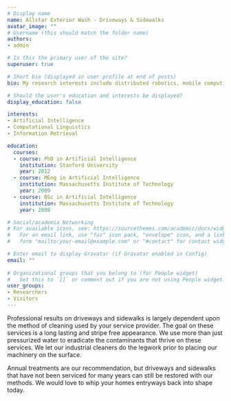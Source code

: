 ```yaml
---
# Display name
name: Allstar Exterior Wash - Driveways & Sidewalks
avatar_image: ""
# Username (this should match the folder name)
authors:
- admin

# Is this the primary user of the site?
superuser: true

# Short bio (displayed in user profile at end of posts)
bio: My research interests include distributed robotics, mobile computing and programmable matter.

# Should the user's education and interests be displayed?
display_education: false

interests:
- Artificial Intelligence
- Computational Linguistics
- Information Retrieval

education:
  courses:
  - course: PhD in Artificial Intelligence
    institution: Stanford University
    year: 2012
  - course: MEng in Artificial Intelligence
    institution: Massachusetts Institute of Technology
    year: 2009
  - course: BSc in Artificial Intelligence
    institution: Massachusetts Institute of Technology
    year: 2008

# Social/academia Networking
# For available icons, see: https://sourcethemes.com/academic/docs/widgets/#icons
#   For an email link, use "fas" icon pack, "envelope" icon, and a link in the
#   form "mailto:your-email@example.com" or "#contact" for contact widget.

# Enter email to display Gravatar (if Gravatar enabled in Config)
email: ""
  
# Organizational groups that you belong to (for People widget)
#   Set this to `[]` or comment out if you are not using People widget.  
user_groups:
- Researchers
- Visitors
---
```


Professional results on driveways and sidewalks is largely dependent upon the method of cleaning used by your service provider. The goal on these services is a long lasting and stripe free appearance. We use more than just pressurized water to eradicate the contaminants that thrive on these services. We let our industrial cleaners do the legwork prior to placing our machinery on the surface. 

Annual treatments are our recommendation, but driveways and sidewalks that have not been serviced for many years can still be restored with our methods. We would love to whip your homes entryways back into shape today.
